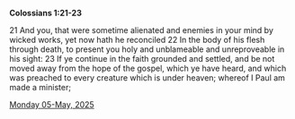**Colossians 1:21-23**

21 And you, that were sometime alienated and enemies in your mind by wicked works, yet now hath he reconciled 22 In the body of his flesh through death, to present you holy and unblameable and unreproveable in his sight: 23 If ye continue in the faith grounded and settled, and be not moved away from the hope of the gospel, which ye have heard, and which was preached to every creature which is under heaven; whereof I Paul am made a minister;

[Monday 05-May, 2025](https://getbible.life/kjv/Colossians/1/21-23)
